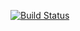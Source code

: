 [![Build Status](https://app.travis-ci.com/codecat06/myDemoApp.svg?token=MNZ2qHkX3S9jDr3y7zHV&branch=master)](https://app.travis-ci.com/codecat06/myDemoApp)